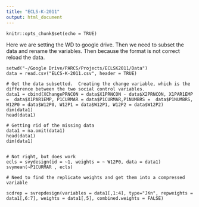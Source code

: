 ```yaml
---
title: "ECLS-K-2011"
output: html_document
---
```


```{r setup, include=FALSE}
knitr::opts_chunk$set(echo = TRUE)
```

Here we are setting the WD to google drive.  Then we need to subset the data and rename the variables.  Then because the format is not correct reload the data.
```{r}
setwd("~/Google Drive/PARCS/Projects/ECLSK2011/Data")
data = read.csv("ELCS-K-2011.csv", header = TRUE)

# Get the data subsetted.  Creating the change variable, which is the difference between the two social control variables.  
data1 = cbind(XChangePRNCON = data$X1PRNCON - data$X2PRNCON, X1PAR1EMP =  data$X1PAR1EMP, P1CURMAR = data$P1CURMAR,P1NUMBRS =  data$P1NUMBRS, W12P0 = data$W12P0, W12P1 = data$W12P1, W12P2 = data$W12P2)
dim(data1)
head(data1)

# Getting rid of the missing data
data1 = na.omit(data1)
head(data1)
dim(data1)


# Not right, but does work 
ecls = svydesign(id = ~1, weights = ~ W12P0, data = data1)
svymean(~P1CURMAR , ecls)

# Need to find the replicate weights and get them into a compressed variable

scdrep = svrepdesign(variables = data1[,1:4], type="JKn", repweights = data1[,6:7], weights = data1[,5], combined.weights = FALSE)

```



